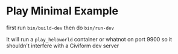 # Play Minimal Example

first run `bin/build-dev` then do `bin/run-dev`

It will run a `play_heloworld` container or whatnot on port 9900 so it shouldn't interfere with a Civiform dev server
